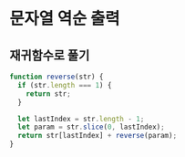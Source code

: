 # 문자열 역순 출력

## 재귀함수로 풀기

```js
function reverse(str) {
  if (str.length === 1) {
    return str;
  }

  let lastIndex = str.length - 1;
  let param = str.slice(0, lastIndex);
  return str[lastIndex] + reverse(param);
}
```
